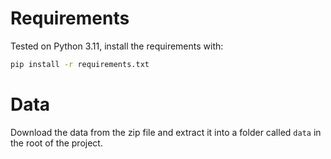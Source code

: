 # Requirements
Tested on Python 3.11, install the requirements with:
```bash
pip install -r requirements.txt
```

# Data
Download the data from the zip file and extract it into a folder called `data` in the root of the project.